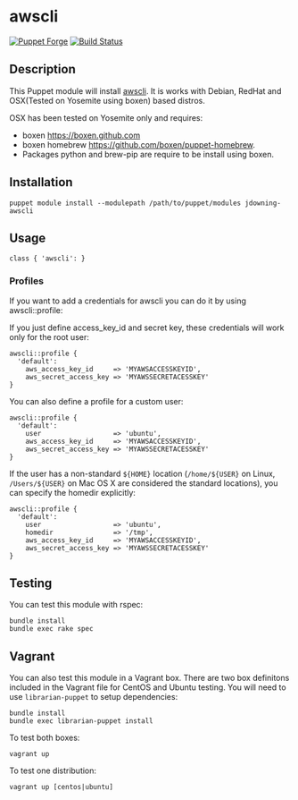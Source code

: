 # awscli

[![Puppet Forge](http://img.shields.io/puppetforge/v/jdowning/awscli.svg)](https://forge.puppetlabs.com/jdowning/awscli) [![Build Status](https://travis-ci.org/justindowning/puppet-awscli.png)](https://travis-ci.org/justindowning/puppet-awscli)

## Description

This Puppet module will install [awscli](https://github.com/aws/aws-cli). It is works with Debian, RedHat and OSX(Tested on Yosemite using boxen) based distros.

OSX has been tested on Yosemite only and requires:
- boxen https://boxen.github.com
- boxen homebrew https://github.com/boxen/puppet-homebrew.
- Packages python and brew-pip are require to be install using boxen. 

## Installation

`puppet module install --modulepath /path/to/puppet/modules jdowning-awscli`

## Usage

`class { 'awscli': }`

### Profiles

If you want to add a credentials for awscli you can do it by using awscli::profile:

If you just define access_key_id and secret key, these credentials will work only for the root user:

```
awscli::profile {
  'default':
    aws_access_key_id     => 'MYAWSACCESSKEYID',
    aws_secret_access_key => 'MYAWSSECRETACESSKEY'
}
```

You can also define a profile for a custom user:

```
awscli::profile {
  'default':
    user                  => 'ubuntu',
    aws_access_key_id     => 'MYAWSACCESSKEYID',
    aws_secret_access_key => 'MYAWSSECRETACESSKEY'
}
```

If the user has a non-standard `${HOME}` location (`/home/${USER}` on Linux,
`/Users/${USER}` on Mac OS X are considered the standard locations), you can specify the homedir explicitly:

```
awscli::profile {
  'default':
    user                  => 'ubuntu',
    homedir               => '/tmp',
    aws_access_key_id     => 'MYAWSACCESSKEYID',
    aws_secret_access_key => 'MYAWSSECRETACESSKEY'
}
```

## Testing
You can test this module with rspec:

    bundle install
    bundle exec rake spec

## Vagrant

You can also test this module in a Vagrant box. There are two box definitons included in the
Vagrant file for CentOS and Ubuntu testing. You will need to use `librarian-puppet` to setup dependencies:

    bundle install
    bundle exec librarian-puppet install

To test both boxes:

    vagrant up

To test one distribution:

    vagrant up [centos|ubuntu]
